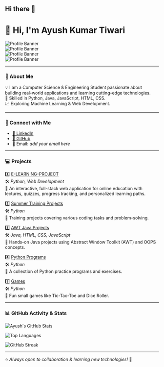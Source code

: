 ## Hi there 👋
# 👋 Hi, I'm Ayush Kumar Tiwari  

![Profile Banner](https://img.shields.io/badge/Full%20Stack%20Developer-blue?style=for-the-badge)  
![Profile Banner](https://img.shields.io/badge/Machine%20Learning-green?style=for-the-badge)  
![Profile Banner](https://img.shields.io/badge/Data%20Structures%20&%20Algorithms-orange?style=for-the-badge)  
![Profile Banner](https://img.shields.io/badge/India-🇮🇳-brightgreen?style=for-the-badge)  

---

### 🚀 About Me  
💡 I am a Computer Science & Engineering Student passionate about building real-world applications and learning cutting-edge technologies.  
🔧 Skilled in Python, Java, JavaScript, HTML, CSS.  
📈 Exploring Machine Learning & Web Development.  

---

### 🌟 Connect with Me  
- [💼 LinkedIn](https://www.linkedin.com/in/ayush-kumar-tiwari-0a590130b)  
- [📂 GitHub](https://github.com/Ayushnik2027)  
- 📧 Email: *add your email here*  

---

### 💻 Projects  

1️⃣ [E-LEARNING-PROJECT](https://github.com/Ayushnik2027/E-LEARNING-PROJECT)  
🛠️ *Python, Web Development*  
📌 An interactive, full-stack web application for online education with lectures, quizzes, progress tracking, and personalized learning paths.  

2️⃣ [Summer Training Projects](https://github.com/Ayushnik2027/summertraining-projects)  
🛠️ *Python*  
📌 Training projects covering various coding tasks and problem-solving.  

3️⃣ [AWT Java Projects](https://github.com/Ayushnik2027/awt-java-projects)  
🛠️ *Java, HTML, CSS, JavaScript*  
📌 Hands-on Java projects using Abstract Window Toolkit (AWT) and OOPS concepts.  

4️⃣ [Python Programs](https://github.com/Ayushnik2027/python-programs)  
🛠️ *Python*  
📌 A collection of Python practice programs and exercises.  

5️⃣ [Games](https://github.com/Ayushnik2027/tac-toc-game)  
🛠️ *Python*  
📌 Fun small games like Tic-Tac-Toe and Dice Roller.  

---

### 📊 GitHub Activity & Stats  

![Ayush's GitHub Stats](https://github-readme-stats.vercel.app/api?username=Ayushnik2027&show_icons=true&theme=tokyonight)  

![Top Languages](https://github-readme-stats.vercel.app/api/top-langs/?username=Ayushnik2027&layout=compact&theme=tokyonight)  

![GitHub Streak](https://github-readme-streak-stats.herokuapp.com/?user=Ayushnik2027&theme=tokyonight)  

---

⭐️ *Always open to collaboration & learning new technologies!* 🚀

<!--
**Ayushnik2027/Ayushnik2027** is a ✨ _special_ ✨ repository because its `README.md` (this file) appears on your GitHub profile.

Here are some ideas to get you started:

- 🔭 I’m currently working on ...
- 🌱 I’m currently learning ...
- 👯 I’m looking to collaborate on ...
- 🤔 I’m looking for help with ...
- 💬 Ask me about ...
- 📫 How to reach me: ...
- 😄 Pronouns: ...
- ⚡ Fun fact: ...
-->
